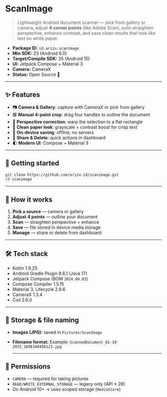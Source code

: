 # ScanImage

> Lightweight Android document scanner — pick from gallery or camera, adjust **4 corner points** (like Adobe Scan), auto-straighten perspective, enhance contrast, and save clean results that look like text on white paper.

- **Package ID:** `id.arizu.scanimage`  
- **Min SDK:** 23 (Android 6.0)  
- **Target/Compile SDK:** 35 (Android 15)  
- **UI:** Jetpack Compose + Material 3  
- **Camera:** CameraX  
- **Status:** Open Source 🎉

---

## ✨ Features

- 📷 **Camera & Gallery**: capture with CameraX or pick from gallery  
- 🟩 **Manual 4-point crop**: drag four handles to outline the document  
- 📐 **Perspective correction**: warp the selection to a flat rectangle  
- 🧼 **Clean paper look**: grayscale + contrast boost for crisp text  
- 💾 **On-device saving**: offline, no servers  
- 🔗 **Share & Delete**: quick actions in dashboard  
- 🌓 **Modern UI**: Compose + Material 3  

---

## 🚀 Getting started

```bash
git clone https://github.com/arizu-id/scanimage.git
cd scanimage
```

---

## 📲 How it works

1. **Pick a source** — camera or gallery  
2. **Adjust 4 points** — outline your document  
3. **Scan** — straighten perspective + enhance  
4. **Save** — file stored in device media storage  
5. **Manage** — share or delete from dashboard  

---

## 🛠 Tech stack

- Kotlin 1.9.25  
- Android Gradle Plugin 8.6.1 (Java 17)  
- Jetpack Compose (BOM `2024.09.03`)  
- Compose Compiler 1.5.15  
- Material 3, Lifecycle 2.8.6  
- CameraX 1.3.4  
- Coil 2.6.0  

---

## 💾 Storage & file naming

- **Images (JPG):** saved in `Pictures/ScanImage`  
- **Filename format:** Example: `ScannedDocument_01-10-2025_1696168456123.jpg`

  ---

## 🔐 Permissions

- `CAMERA` — required for taking pictures  
- `READ/WRITE_EXTERNAL_STORAGE` — legacy only (API ≤ 28)  
- On Android 10+ → uses scoped storage (`MediaStore`)  

